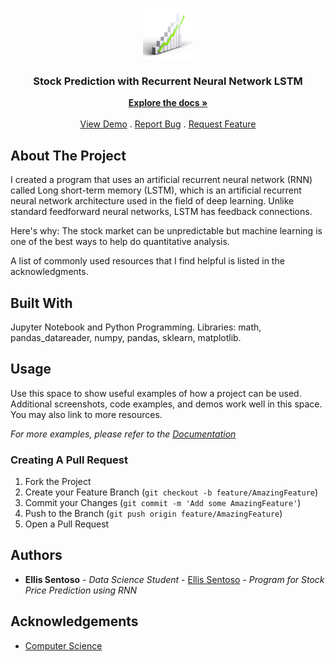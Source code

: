<br/>
<p align="center">
  <a href="https://github.com/ellissentoso/RNN Machine Learning for Stock Price Prediction">
    <img src="logo.png" alt="Logo" width="80" height="80">
  </a>

  <h3 align="center">Stock Prediction with Recurrent Neural Network LSTM</h3>

  <p align="center">
    <a href="https://github.com/ellissentoso/RNN Machine Learning for Stock Price Prediction"><strong>Explore the docs »</strong></a>
    <br/>
    <br/>
    <a href="https://github.com/ellissentoso/RNN Machine Learning for Stock Price Prediction">View Demo</a>
    .
    <a href="https://github.com/ellissentoso/RNN Machine Learning for Stock Price Prediction/issues">Report Bug</a>
    .
    <a href="https://github.com/ellissentoso/RNN Machine Learning for Stock Price Prediction/issues">Request Feature</a>
  </p>
</p>



## About The Project

I created a program that uses an artificial recurrent neural network (RNN) called Long short-term memory (LSTM), which is an artificial recurrent neural network architecture used in the field of deep learning. Unlike standard feedforward neural networks, LSTM has feedback connections.

Here's why:
The stock market can be unpredictable but machine learning is one of the best ways to help do quantitative analysis.

A list of commonly used resources that I find helpful is listed in the acknowledgments.

## Built With

Jupyter Notebook and Python Programming.
Libraries: math, pandas_datareader, numpy, pandas, sklearn, matplotlib.

## Usage

Use this space to show useful examples of how a project can be used. Additional screenshots, code examples, and demos work well in this space. You may also link to more resources.

_For more examples, please refer to the [Documentation](https://example.com)_

### Creating A Pull Request

1. Fork the Project
2. Create your Feature Branch (`git checkout -b feature/AmazingFeature`)
3. Commit your Changes (`git commit -m 'Add some AmazingFeature'`)
4. Push to the Branch (`git push origin feature/AmazingFeature`)
5. Open a Pull Request

## Authors

* **Ellis Sentoso** - *Data Science Student* - [Ellis Sentoso](https://github.com/ellissentoso) - *Program for Stock Price Prediction using RNN*

## Acknowledgements

* [Computer Science](https://www.youtube.com/watch?v=QIUxPv5PJOY)

